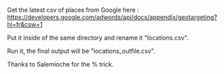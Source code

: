 Get the latest csv of places from Google here : https://developers.google.com/adwords/api/docs/appendix/geotargeting?hl=fr&csw=1

Put it inside of the same directory and rename it "locations.csv".

Run it, the final output will be "locations_outfile.csv".

Thanks to Salemioche for the % trick.
